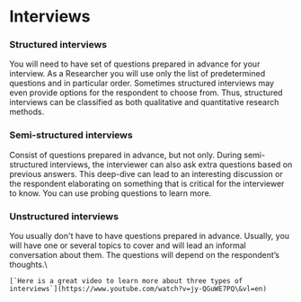 # Interviews

### Structured interviews

You will need to have set of questions prepared in advance for your interview. As a Researcher you will  use only the list of predetermined questions and in particular order. Sometimes structured interviews may even provide options for the respondent to choose from. Thus, structured interviews can be classified as both qualitative and quantitative research methods.

### Semi-structured interviews

Consist of questions prepared in advance, but not only. During semi-structured interviews, the interviewer can also ask extra questions based on previous answers. This deep-dive can lead to an interesting discussion or the respondent elaborating on something that is critical for the interviewer to know. You can use probing questions to  learn more.&#x20;

### Unstructured interviews

You usually don't have to have questions prepared in advance. Usually, you  will have one or several topics to cover and will lead an informal conversation about them. The questions will depend on the respondent’s thoughts.\


``[`Here is a great video to learn more about three types of interviews`](https://www.youtube.com/watch?v=jy-QGuWE7PQ\&vl=en)``
